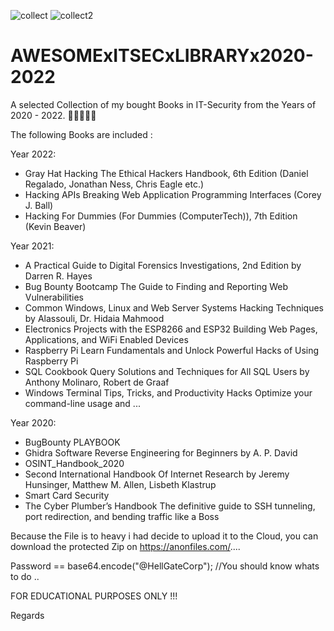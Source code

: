 ![collect](https://user-images.githubusercontent.com/83019866/169065579-4a9748e0-d3aa-450e-adba-248c4b723e0b.jpeg)
![collect2](https://user-images.githubusercontent.com/83019866/169065597-b7eceabe-9b44-49b2-83ad-30c63708fa5a.jpeg)

# AWESOMExITSECxLIBRARYx2020-2022
A selected Collection of my bought Books in IT-Security from the Years of 2020 - 2022. 👨🏼‍🎓🥷🏼 

The following Books are included :

Year 2022:  

-  Gray Hat Hacking The Ethical Hackers Handbook, 6th Edition (Daniel Regalado, Jonathan Ness, Chris Eagle etc.)
-  Hacking APIs Breaking Web Application Programming Interfaces (Corey J. Ball)
-  Hacking For Dummies (For Dummies (ComputerTech)), 7th Edition (Kevin Beaver)

Year 2021:

-  A Practical Guide to Digital Forensics Investigations, 2nd Edition by Darren R. Hayes
-  Bug Bounty Bootcamp The Guide to Finding and Reporting Web Vulnerabilities
-  Common Windows, Linux and Web Server Systems Hacking Techniques by Alassouli, Dr. Hidaia Mahmood
-  Electronics Projects with the ESP8266 and ESP32 Building Web Pages, Applications, and WiFi Enabled Devices 
-  Raspberry Pi  Learn Fundamentals and Unlock Powerful Hacks of Using Raspberry Pi
-  SQL Cookbook Query Solutions and Techniques for All SQL Users by Anthony Molinaro, Robert de Graaf
-  Windows Terminal Tips, Tricks, and Productivity Hacks Optimize your command-line usage and ...

Year 2020:            

-  BugBounty PLAYBOOK
-  Ghidra Software Reverse Engineering for Beginners by A. P. David
-  OSINT_Handbook_2020
-  Second International Handbook Of Internet Research by Jeremy Hunsinger, Matthew M. Allen, Lisbeth Klastrup
-  Smart Card Security
-  The Cyber Plumber’s Handbook The definitive guide to SSH tunneling, port redirection, and bending traffic like a Boss

Because the File is to heavy i had decide to upload it to the Cloud, you can download the protected Zip on https://anonfiles.com/....

Password == base64.encode("@HellGateCorp");  //You should know whats to do ..

FOR EDUCATIONAL PURPOSES ONLY !!!

Regards
